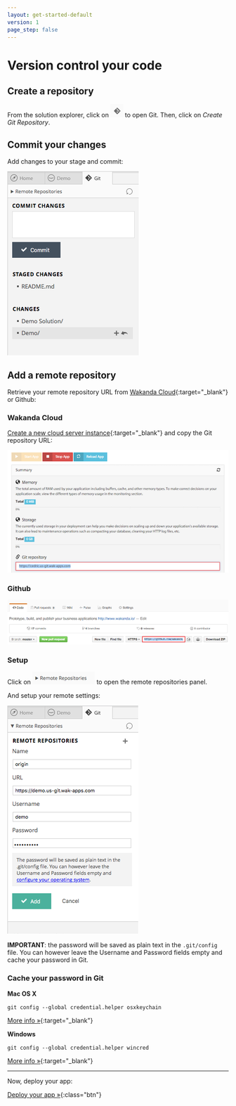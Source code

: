 ```yaml
---
layout: get-started-default
version: 1
page_step: false
---
```


# Version control your code

## Create a repository

From the solution explorer, click on <img class="inline" src="/img/git-shortcut.png" /> to open Git.
Then, click on _Create Git Repository_.

## Commit your changes

Add changes to your stage and commit:

<img src="/img/git-commit.png" />

<h2 id="remote">Add a remote repository</h2>

Retrieve your remote repository URL from [Wakanda Cloud](https://console.wakanda.io){:target="_blank"} or Github:

### Wakanda Cloud

[Create a new cloud server instance](http://docs.wakcloud.com/en/latest/getting_started.html){:target="_blank"} and copy the Git repository URL:

<img src="/img/git-wakanda-cloud.png" />

### Github

<img src="/img/git-github.png" />

### Setup

Click on <img class="inline" src="/img/git-remote-repositories.png" /> to open the remote repositories panel.

And setup your remote settings:

<img src="/img/git-add-remote.png" />


**IMPORTANT**: the password will be saved as plain text in the `.git/config` file.
You can however leave the Username and Password fields empty and cache your password in Git.

### Cache your password in Git

**Mac OS X**

    git config --global credential.helper osxkeychain
    
[More info  »](https://help.github.com/articles/caching-your-github-password-in-git/#platform-mac){:target="_blank"}

**Windows**

    git config --global credential.helper wincred
    
[More info  »](https://help.github.com/articles/caching-your-github-password-in-git/#platform-windows){:target="_blank"}

---

Now, deploy your app:

[Deploy your app »](deploy-your-app.html){:class="btn"}